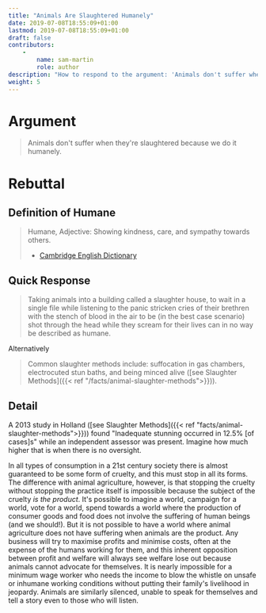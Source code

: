 ```yaml
---
title: "Animals Are Slaughtered Humanely"
date: 2019-07-08T18:55:09+01:00
lastmod: 2019-07-08T18:55:09+01:00
draft: false
contributors:
    - 
        name: sam-martin
        role: author
description: "How to respond to the argument: 'Animals don't suffer when they're slaughtered because we do it humanely.'"
weight: 5
---
```


# Argument 

> Animals don't suffer when they're slaughtered because we do it humanely.

# Rebuttal

## Definition of Humane
> Humane, Adjective: Showing kindness, care, and sympathy towards others.  
> - [Cambridge English Dictionary](https://dictionary.cambridge.org/dictionary/english/humane) 

## Quick Response
 
> Taking animals into a building called a slaughter house, to wait in a single file while listening to the panic stricken cries of their brethren with the stench of blood in the air to be (in the best case scenario) shot through the head while they scream for their lives can in no way be described as humane.

Alternatively 

> Common slaughter methods include: suffocation in gas chambers, electrocuted stun baths, and being minced alive ([see Slaughter Methods]({{< ref "/facts/animal-slaughter-methods">}})).

## Detail
A 2013 study in Holland ([see Slaughter Methods]({{< ref "facts/animal-slaughter-methods">}})) found "Inadequate stunning occurred in 12.5% [of cases]s" while an independent assessor was present. Imagine how much higher that is when there is no oversight.

In all types of consumption in a 21st century society there is almost guaranteed to be some form of cruelty, and this must stop in all its forms. The difference with animal agriculture, however, is that stopping the cruelty without stopping the practice itself is impossible because the subject of the cruelty _is the product_. It's possible to imagine a world, campaign for a world, vote for a world, spend towards a world where the production of consumer goods and food does not involve the suffering of human beings (and we should!). But it is not possible to have a world where animal agriculture does not have suffering when animals are the product. Any business will try to maximise profits and minimise costs, often at the expense of the humans working for them, and this inherent opposition between profit and welfare will always see welfare lose out because animals cannot advocate for themselves. It is nearly impossible for a minimum wage worker who needs the income to blow the whistle on unsafe or inhumane working conditions without putting their family's livelihood in jeopardy. Animals are similarly silenced, unable to speak for themselves and tell a story even to those who will listen.
